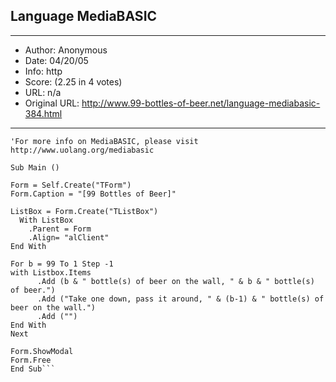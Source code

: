 
## Language MediaBASIC ##
---
- Author: Anonymous
- Date: 04/20/05
- Info: http
- Score:  (2.25 in 4 votes)
- URL: n/a
- Original URL: http://www.99-bottles-of-beer.net/language-mediabasic-384.html
---

```'99 bottles of beer using  a TListbox in MediaBASIC ;)
'For more info on MediaBASIC, please visit http://www.uolang.org/mediabasic

Sub Main ()

Form = Self.Create("TForm") 
Form.Caption = "[99 Bottles of Beer]"
 
ListBox = Form.Create("TListBox")
  With ListBox 
    .Parent = Form
    .Align= "alClient"
End With

For b = 99 To 1 Step -1
with Listbox.Items
      .Add (b & " bottle(s) of beer on the wall, " & b & " bottle(s) of beer.")
      .Add ("Take one down, pass it around, " & (b-1) & " bottle(s) of beer on the wall.")
      .Add ("")
End With
Next

Form.ShowModal 
Form.Free 
End Sub```